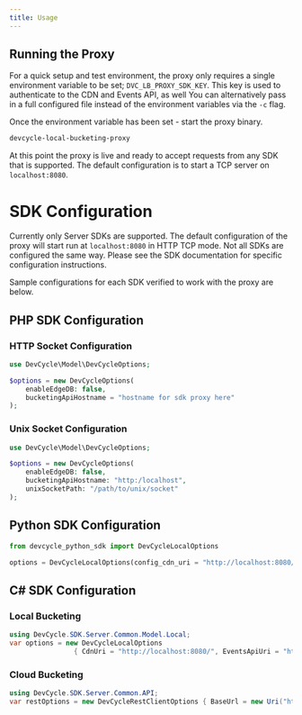 ```yaml
---
title: Usage
---
```


## Running the Proxy

For a quick setup and test environment, the proxy only requires a single environment variable to be set; `DVC_LB_PROXY_SDK_KEY`. 
This key is used to authenticate to the CDN and Events API, as well 
You can alternatively pass in a full configured file instead of the environment variables via the `-c` flag.

Once the environment variable has been set - start the proxy binary.

```bash
devcycle-local-bucketing-proxy
```

At this point the proxy is live and ready to accept requests from any SDK that is supported. The default configuration 
is to start a TCP server on `localhost:8080`.

# SDK Configuration

Currently only Server SDKs are supported. The default configuration of the proxy will start run at `localhost:8080` 
in HTTP TCP mode.
Not all SDKs are configured the same way. Please see the SDK documentation for specific configuration instructions.

Sample configurations for each SDK verified to work with the proxy are below.

## PHP SDK Configuration

### HTTP Socket Configuration
```php
use DevCycle\Model\DevCycleOptions;

$options = new DevCycleOptions(
    enableEdgeDB: false, 
    bucketingApiHostname = "hostname for sdk proxy here"
);
```

### Unix Socket Configuration

```php
use DevCycle\Model\DevCycleOptions;

$options = new DevCycleOptions(
    enableEdgeDB: false, 
    bucketingApiHostname: "http:/localhost",
    unixSocketPath: "/path/to/unix/socket"
);
```


## Python SDK Configuration

```python
from devcycle_python_sdk import DevCycleLocalOptions

options = DevCycleLocalOptions(config_cdn_uri = "http://localhost:8080/", events_api_uri = "http://localhost:8080/")
```

## C# SDK Configuration

### Local Bucketing

```csharp
using DevCycle.SDK.Server.Common.Model.Local;
var options = new DevCycleLocalOptions
                { CdnUri = "http://localhost:8080/", EventsApiUri = "http://localhost:8080/" };
```

### Cloud Bucketing

```csharp
using DevCycle.SDK.Server.Common.API;
var restOptions = new DevCycleRestClientOptions { BaseUrl = new Uri("http://localhost:8080/") };
```